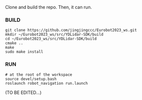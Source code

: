 
Clone and build the repo. Then, it can run.

### BUILD
```
git clone https://github.com/jingjingccc/Eurobot2023_ws.git
mkdir ~/Eurobot2023_ws/src/YDLidar-SDK/build
cd ~/Eurobot2023_ws/src/YDLidar-SDK/build
cmake ..
make 
sudo make install
```

### RUN
```
# at the root of the workspace
source devel/setup.bash
roslaunch robot_navigation run.launch
```

(TO BE EDITED...)
